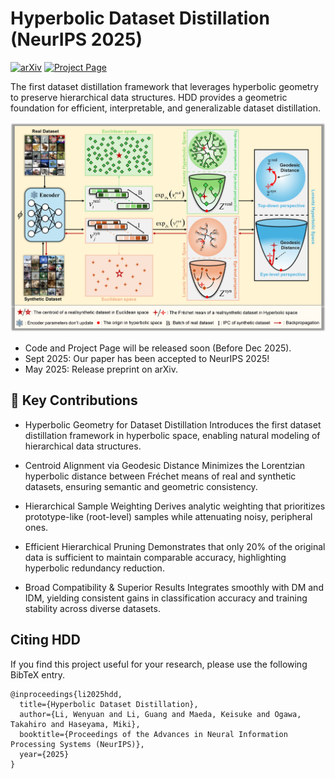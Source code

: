 # Hyperbolic Dataset Distillation (NeurIPS 2025)
[![arXiv](https://img.shields.io/badge/arXiv-2505.24623-b31b1b.svg)](https://arxiv.org/abs/2505.24623)
[![Project Page](https://img.shields.io/badge/Project-Page-blue.svg)](https://guang000.github.io/HDD-Webpage/)

The first dataset distillation framework that leverages hyperbolic geometry to preserve hierarchical data structures.
HDD provides a geometric foundation for efficient, interpretable, and generalizable dataset distillation.

<p align="center">
  <img src="figure/overview.jpg" alt="Overview of HDD" width="600">
</p>

- Code and Project Page will be released soon (Before Dec 2025).
- Sept 2025: Our paper has been accepted to NeurIPS 2025!
- May 2025: Release preprint on arXiv.

## 🎯 Key Contributions

- Hyperbolic Geometry for Dataset Distillation
Introduces the first dataset distillation framework in hyperbolic space, enabling natural modeling of hierarchical data structures.

- Centroid Alignment via Geodesic Distance
Minimizes the Lorentzian hyperbolic distance between Fréchet means of real and synthetic datasets, ensuring semantic and geometric consistency.

- Hierarchical Sample Weighting
Derives analytic weighting that prioritizes prototype-like (root-level) samples while attenuating noisy, peripheral ones.

- Efficient Hierarchical Pruning
Demonstrates that only 20% of the original data is sufficient to maintain comparable accuracy, highlighting hyperbolic redundancy reduction.

- Broad Compatibility & Superior Results
Integrates smoothly with DM and IDM, yielding consistent gains in classification accuracy and training stability across diverse datasets.

## Citing HDD
If you find this project useful for your research, please use the following BibTeX entry.
```
@inproceedings{li2025hdd,
  title={Hyperbolic Dataset Distillation},
  author={Li, Wenyuan and Li, Guang and Maeda, Keisuke and Ogawa, Takahiro and Haseyama, Miki},
  booktitle={Proceedings of the Advances in Neural Information Processing Systems (NeurIPS)},
  year={2025}
}
```
